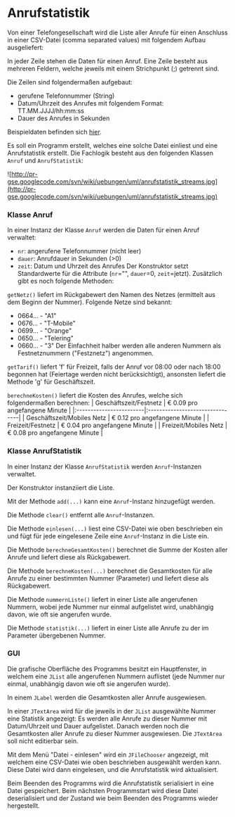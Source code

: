 # Anrufstatistik #

Von einer Telefongesellschaft wird die Liste aller Anrufe für einen Anschluss in einer CSV-Datei (comma separated values) mit folgendem Aufbau ausgeliefert:

In jeder Zeile stehen die Daten für einen Anruf. Eine Zeile besteht aus mehreren Feldern, welche jeweils mit einem Strichpunkt (;) getrennt sind.

Die Zeilen sind folgendermaßen aufgebaut:

  * gerufene Telefonnummer (String)
  * Datum/Uhrzeit des Anrufes mit folgendem Format: TT.MM.JJJJ/hh:mm:ss
  * Dauer des Anrufes in Sekunden

Beispieldaten befinden sich [hier](http://pr-gse.googlecode.com/svn/wiki/uebungen/data/anrufe.csv).

Es soll ein Programm erstellt, welches eine solche Datei einliest und eine Anrufstatistik erstellt. Die Fachlogik besteht aus den folgenden Klassen `Anruf` und `AnrufStatistik`:

![http://pr-gse.googlecode.com/svn/wiki/uebungen/uml/anrufstatistik_streams.jpg](http://pr-gse.googlecode.com/svn/wiki/uebungen/uml/anrufstatistik_streams.jpg)

### Klasse Anruf ###

In einer Instanz der Klasse `Anruf` werden die Daten für einen Anruf verwaltet:
  * `nr`: angerufene Telefonnummer (nicht leer)
  * `dauer`: Anrufdauer in Sekunden (>0)
  * `zeit`: Datum und Uhrzeit des Anrufes
Der Konstruktor setzt Standardwerte für die Attribute (`nr`="", `dauer`=0, `zeit`=jetzt).
Zusätzlich gibt es noch folgende Methoden:

`getNetz()` liefert im Rückgabewert den Namen des Netzes (ermittelt aus dem Beginn der Nummer). Folgende Netze sind bekannt:
  * 0664... - "A1"
  * 0676... - "T-Mobile"
  * 0699... - "Orange"
  * 0650... - "Telering"
  * 0660... - "3"
Der Einfachheit halber werden alle anderen Nummern als Festnetznummern ("Festznetz") angenommen.

`getTarif()` liefert 'f' für Freizeit, falls der Anruf vor 08:00 oder nach 18:00 begonnen hat (Feiertage werden nicht berücksichtigt), ansonsten liefert die Methode 'g' für Geschäftszeit.

`berechneKosten()` liefert die Kosten des Anrufes, welche sich folgendermaßen berechnen:
| Geschäftszeit/Festnetz | € 0.09 pro angefangene Minute |
|:------------------------|:--------------------------------|
| Geschäftszeit/Mobiles Netz | € 0.12 pro angefangene Minute |
| Freizeit/Festnetz | € 0.04 pro angefangene Minute |
| Freizeit/Mobiles Netz | € 0.08 pro angefangene Minute |


### Klasse AnrufStatistik ###

In einer Instanz der Klasse `AnrufStatistik` werden `Anruf`-Instanzen verwaltet.

Der Konstruktor instanziiert die Liste.

Mit der Methode `add(...)` kann eine `Anruf`-Instanz hinzugefügt werden.

Die Methode `clear()` entfernt alle `Anruf`-Instanzen.

Die Methode `einlesen(...)` liest eine CSV-Datei wie oben beschrieben ein und fügt für jede eingelesene Zeile eine `Anruf`-Instanz in die Liste ein.

Die Methode `berechneGesamtKosten()` berechnet die Summe der Kosten aller Anrufe und liefert diese als Rückgabewert.

Die Methode `berechneKosten(...)` berechnet die Gesamtkosten für alle Anrufe zu einer bestimmten Nummer (Parameter) und liefert diese als Rückgabewert.

Die Methode `nummernListe()` liefert in einer Liste alle angerufenen Nummern, wobei jede Nummer nur einmal aufgelistet wird, unabhängig davon, wie oft sie angerufen wurde.

Die Methode `statistik(...)` liefert in einer Liste alle Anrufe zu der im Parameter übergebenen Nummer.

### GUI ###

Die grafische Oberfläche des Programms besitzt ein Hauptfenster, in welchem eine `JList` alle angerufenen Nummern auflistet (jede Nummer nur einmal, unabhängig davon wie oft sie angerufen wurde).

In einem `JLabel` werden die Gesamtkosten aller Anrufe ausgewiesen.

In einer `JTextArea` wird für die jeweils in der `JList` ausgewählte Nummer eine Statistik angezeigt: Es werden alle Anrufe zu dieser Nummer mit Datum/Uhrzeit und Dauer aufgelistet. Danach werden noch die Gesamtkosten aller Anrufe zu dieser Nummer ausgewiesen. Die `JTextArea` soll nicht editierbar sein.

Mit dem Menü "Datei - einlesen" wird ein `JFileChooser` angezeigt, mit welchem eine CSV-Datei wie oben beschrieben ausgewählt werden kann. Diese Datei wird dann eingelesen, und die Anrufstatistik wird aktualisiert.

Beim Beenden des Programms wird die Anrufstatistik serialisiert in eine Datei gespeichert. Beim nächsten Programmstart wird diese Datei deserialisiert und der Zustand wie beim Beenden des Programms wieder hergestellt.